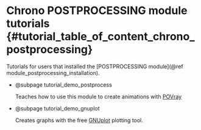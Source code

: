 Chrono POSTPROCESSING module tutorials   {#tutorial_table_of_content_chrono_postprocessing}
======================================

Tutorials for users that installed the 
[POSTPROCESSING module](@ref module_postprocessing_installation).

- @subpage  tutorial_demo_postprocess

  Teaches how to use this module to create animations with [POVray](http://www.povray.org)
  
  
- @subpage  tutorial_demo_gnuplot

  Creates graphs with the free [GNUplot](http://www.gnuplot.info/) plotting tool.